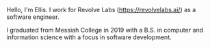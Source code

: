 Hello, I'm Ellis. I work for Revolve Labs (https://revolvelabs.ai/) as a software engineer.

I graduated from Messiah College in 2019 with a B.S. in computer and information science with a focus in software development.
